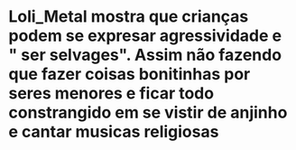 # Loli_Metal mostra que crianças podem se expresar agressividade e " ser selvages". Assim não fazendo que fazer coisas bonitinhas por seres menores e ficar todo constrangido em se vistir de anjinho e cantar musicas religiosas 

